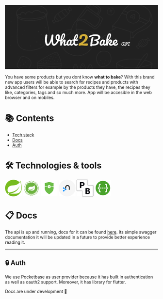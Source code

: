 <img src="./docs/assets/what2bake-baner2.png">

You have some products but you dont know **what to bake**?
With this brand new app users will be able to search for recipes and products with advanced filters 
for example by the products they have, the recipes they like, categories, tags and so much more. App will be accesible in the web browser and on mobiles. 

# :books: Contents

- [Tech stack][tstack]
- [Docs][docs]
- [Auth][auth]




# :hammer_and_wrench: Technologies & tools

<div>
    <img width="55" src="./docs/assets/icons/spring-original.svg">
    <img width="55" src="./docs/assets/icons/spring_webflux_logo.png">
    <img height="55" src="./docs/assets/icons/spring_security.png">
    <img width="55" src="./docs/assets/icons/neo4j.svg">
    <img width="55" src="./docs/assets/icons/pb.png">
    <img height="55" src="./docs/assets/icons/swagger.png">
</div>

# :clipboard: Docs
The api is up and running, docs for it can be found [here](http://132.226.204.66:81/swagger-doc/swagger-ui.html).
Its simple swagger documentation it will be updated in a future to provide better experience reading it.

---
## :lock: Auth
We use Pocketbase as user provider because it has built in authentication as well as oauth2 support. Moreover, it has library for flutter. 




Docs are under development 🚧

[tstack]: #hammer_and_wrench-technologies--tools
[docs]: #clipboard-docs
[auth]: #lock-auth